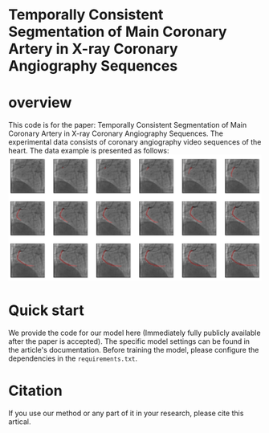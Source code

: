 # Temporally Consistent Segmentation of Main Coronary Artery in X-ray Coronary Angiography Sequences


# overview


This code is for the paper: Temporally Consistent Segmentation of Main Coronary Artery in X-ray Coronary Angiography Sequences.
The experimental data consists of coronary angiography video sequences of the heart. The data example is presented as follows:
![image](datapic.png)



# Quick start
We provide the code for our model here (Immediately fully publicly available after the paper is accepted). The specific model settings can be found in the article's documentation.
Before training the model, please configure the dependencies in the `requirements.txt`. 




# Citation
If you use our method or any part of it in your research, please cite this artical.
